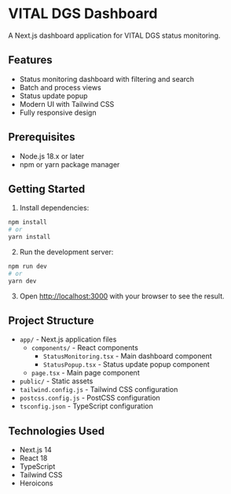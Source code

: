 # VITAL DGS Dashboard

A Next.js dashboard application for VITAL DGS status monitoring.

## Features

- Status monitoring dashboard with filtering and search
- Batch and process views
- Status update popup
- Modern UI with Tailwind CSS
- Fully responsive design

## Prerequisites

- Node.js 18.x or later
- npm or yarn package manager

## Getting Started

1. Install dependencies:
```bash
npm install
# or
yarn install
```

2. Run the development server:
```bash
npm run dev
# or
yarn dev
```

3. Open [http://localhost:3000](http://localhost:3000) with your browser to see the result.

## Project Structure

- `app/` - Next.js application files
  - `components/` - React components
    - `StatusMonitoring.tsx` - Main dashboard component
    - `StatusPopup.tsx` - Status update popup component
  - `page.tsx` - Main page component
- `public/` - Static assets
- `tailwind.config.js` - Tailwind CSS configuration
- `postcss.config.js` - PostCSS configuration
- `tsconfig.json` - TypeScript configuration

## Technologies Used

- Next.js 14
- React 18
- TypeScript
- Tailwind CSS
- Heroicons 